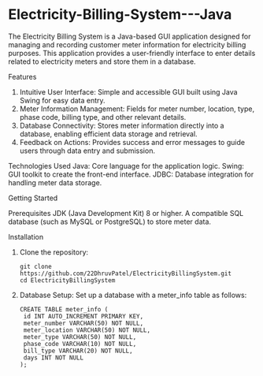 # Electricity-Billing-System---Java
The Electricity Billing System is a Java-based GUI application designed for managing and recording customer meter information for electricity billing purposes. This application provides a user-friendly interface to enter details related to electricity meters and store them in a database.

Features
1. Intuitive User Interface: Simple and accessible GUI built using Java Swing for easy data entry.
2. Meter Information Management: Fields for meter number, location, type, phase code, billing type, and other relevant details.
3. Database Connectivity: Stores meter information directly into a database, enabling efficient data storage and retrieval.
4. Feedback on Actions: Provides success and error messages to guide users through data entry and submission.

Technologies Used
Java: Core language for the application logic.
Swing: GUI toolkit to create the front-end interface.
JDBC: Database integration for handling meter data storage.


Getting Started

Prerequisites
JDK (Java Development Kit) 8 or higher.
A compatible SQL database (such as MySQL or PostgreSQL) to store meter data.

Installation 

1. Clone the repository:

   ```
   git clone https://github.com/22DhruvPatel/ElectricityBillingSystem.git
   cd ElectricityBillingSystem

   ```

2. Database Setup: Set up a database with a meter_info table as follows:

   ```
   CREATE TABLE meter_info (
    id INT AUTO_INCREMENT PRIMARY KEY,
    meter_number VARCHAR(50) NOT NULL,
    meter_location VARCHAR(50) NOT NULL,
    meter_type VARCHAR(50) NOT NULL,
    phase_code VARCHAR(10) NOT NULL,
    bill_type VARCHAR(20) NOT NULL,
    days INT NOT NULL
   );

   ```


